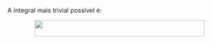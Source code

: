 A integral mais trivial possível é:

<p align="center"><img src="/tex/c0fab150d41e30cd372c49f923744702.svg?invert_in_darkmode&sanitize=true" align=middle width=382.1090691pt height=36.53007435pt/></p>


